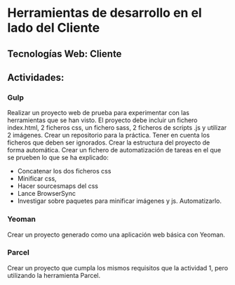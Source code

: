 # Herramientas de desarrollo en el lado del Cliente
## Tecnologías Web: Cliente

## Actividades: 

### Gulp
Realizar un proyecto web de prueba para experimentar con las herramientas que se han visto. El proyecto debe incluir un fichero index.html, 2 ficheros css, un fichero sass, 2 ficheros de scripts .js y utilizar 2 imágenes. 
Crear un repositorio para la práctica. Tener en cuenta los ficheros que deben ser ignorados.
Crear la estructura del proyecto de forma automática.
Crear un fichero de automatización de tareas en el que se prueben lo que se ha explicado:
- Concatenar los dos ficheros css
- Minificar css, 
- Hacer sourcesmaps del css
- Lance BrowserSync
- Investigar sobre paquetes para minificar imágenes y js. Automatizarlo.

### Yeoman
Crear un proyecto generado como una aplicación web básica con Yeoman.

### Parcel
Crear un proyecto que cumpla los mismos requisitos que la actividad 1, pero utilizando la herramienta Parcel.

